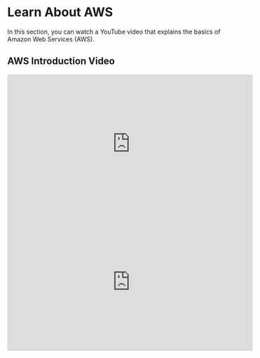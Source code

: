 # Learn About AWS

In this section, you can watch a YouTube video that explains the basics of Amazon Web Services (AWS).

## AWS Introduction Video

<iframe width="560" height="315" src="https://www.youtube.com/embed/a9__D53WsUs?si=MMr-L3QHyZfh5MZl" title="YouTube video player" frameborder="0" allow="accelerometer; autoplay; clipboard-write; encrypted-media; gyroscope; picture-in-picture; web-share" referrerpolicy="strict-origin-when-cross-origin" allowfullscreen></iframe>

<iframe width="560" height="315" src="https://www.youtube.com/embed/ZzI9JE0i6Lc?si=xDtReRQe50aTZ6Km" title="YouTube video player" frameborder="0" allow="accelerometer; autoplay; clipboard-write; encrypted-media; gyroscope; picture-in-picture; web-share" referrerpolicy="strict-origin-when-cross-origin" allowfullscreen></iframe>
